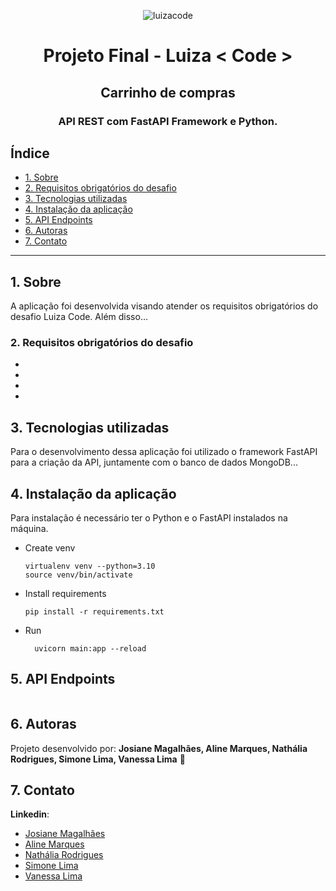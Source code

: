 <p align="center">
  <img alt="luizacode" title="banner-luizacode" src="https://user-images.githubusercontent.com/62856269/193715776-0a521946-b779-4b8e-a293-e772e835812a.png"/>
<!--Adicionar logo luizacode-opcional-->
</p>

<h1 align="center">
  Projeto Final - Luiza < Code > 
</h1>
  
<h2 align="center">
  Carrinho de compras
</h2>
  
<h3 align="center">
  API REST com FastAPI Framework e Python.
</h3>
  
<!--Opcional
<p align="center">
  <img alt="GitHub language count" src="https://img.shields.io/github/languages/count/Bonizario/proffy?color=6842C2">

  <img alt="Repository size" src="https://img.shields.io/github/repo-size/bonizario/proffy?color=774DD6">

  <a href="https://github.com/Bonizario/proffy/blob/master/LICENSE">
    <img alt="License" src="https://img.shields.io/github/license/bonizario/proffy?color=04D361">
  </a>

  <a href="https://github.com/Bonizario/proffy/stargazers">
    <img alt="Stargazers" src="https://img.shields.io/github/stars/bonizario/proffy?style=social">
  </a>
</p>
<br />-->

## Índice

* [1. Sobre](#1-sobre)
* [2. Requisitos obrigatórios do desafio](#2-requisitos-obrigatórios-do-desafio)
* [3. Tecnologias utilizadas](#3-tecnologias-utilizadas)
* [4. Instalação da aplicação](#4-instalação-da-aplicação)
* [5. API Endpoints](#5-api-endpoints)
* [6. Autoras](#6-autoras)
* [7. Contato](#7-contato)

***

## 1. Sobre
<!--Adicionar descrição do projeto-->
A aplicação foi desenvolvida visando atender os requisitos obrigatórios do desafio Luiza Code. Além disso...
<br />
  
### 2. Requisitos obrigatórios do desafio
<!--Adicionar requisitos obrigatórios do porojeto-->
  -  
  - 
  - 
  -

## 3. Tecnologias utilizadas
<!--Adicionar tecnologias utilizadas-->
Para o desenvolvimento dessa aplicação foi utilizado o framework FastAPI para a criação da API, juntamente com o banco de dados MongoDB... 


## 4. Instalação da aplicação

Para instalação é necessário ter o Python e o FastAPI instalados na máquina.
<!--Adicionar os passos para instalação, referência: https://www.alura.com.br/artigos/como-criar-apis-python-usando-fastapi-->

* Create venv
    ```
    virtualenv venv --python=3.10
    source venv/bin/activate
    ``` 
* Install requirements
  ```
  pip install -r requirements.txt
  ```
* Run
  ```
    uvicorn main:app --reload
  ```
## 5. API Endpoints
<!--Adicionar os end points solicitados no projeto-->
  
<!--exemplos
- **endpoint:** `/users/register/`
- **method:** `POST`
- **params:** 

- **200 Response:**

#### Criando um produto

- **endpoint:** `/products/`
- **method:** `POST`
- **params:** Em Basic passar o username e password
- **200 Response:**

- **201 Response**

#### Listando Produtos

- **endpoint:** `/products/`
- **method:** `GET`


- **201 Response:**-->



<p align="center">
  <img alt="" title="" src="" />
<!--Adicionar imagem da documentação da API-opcional-->
</p>

## 6. Autoras

Projeto desenvolvido por: **Josiane Magalhães, Aline Marques, Nathália Rodrigues, Simone Lima, Vanessa Lima** 👋

## 7. Contato

**Linkedin**: 
- [Josiane Magalhães](https://www.linkedin.com/in/josianemagalhaes/)
- [Aline Marques](https://www.linkedin.com/in/aline-marques-16790115a/) 
- [Nathália Rodrigues](https://www.linkedin.com/in/naaahrodrigues/)
- [Simone Lima](https://www.linkedin.com/in/simone-lorenzini-lima-financeiro/)
- [Vanessa Lima](https://www.linkedin.com/in/vanessacristinadelima/)


<!--links úteis
FastAPI https://fastapi.tiangolo.com/
Python https://www.python.org/
MongoDB https://www.mongodb.com/docs/
https://www.alura.com.br/artigos/como-criar-apis-python-usando-fastapi
https://www.magazineluiza.com.br/mercado/l/me/-->

<!--
● Montar um arquivo README.md detalhando o projeto com informações tais como:
  ○ Tecnologia utilizada.
  ○ Bibliotecas do Python que estão no projeto.
  ○ Membros da equipe.
  ○ Como montar o ambiente para executar a aplicação.
  ○ Detalhes do desenvolvimento do trabalho, informando do que foi solicitado o que foi feito (o que não foi feito) e os extras que foram feitos.
  ○ Informações extras sobre o trabalho.-->
